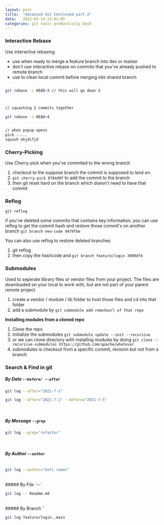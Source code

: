 ```yaml
---
layout: post
title:  "Advanced Git Continued part 2"
date:   2022-03-14 12:01:05
categories: git tools productivity bash  
---
```




### Interactive Rebase
 Use interactive rebasing
- use when ready to merge a feature branch into dev or master
- don't use interactive rebase on commits that you've already pushed to remote branch
- use to clean local commit before merging into shared branch

```bash

git rebase -i HEAD~3 // this will go down 3



// squashing 2 commits together

git rebase -i HEAD~4


// when popup opens
pick ..... 
squash ebjdifjd 

```


### Cherry-Picking
Use Cherry-pick when you've commited to the wrong branch

1. checkout to the suppose branch the commit is supposed to land on.
2. `git cherry-pick 8704d0f` to add the commit to the branch
3. then git reset hard on the branch which doesn't need to have that commit



### Reflog

`git reflog`

if you've deleted some commits that contains key information, you can use reflog to get the commit hash and restore those commit's on another branch `git branch new-code 9479fbe`

You can also use reflog to restore deleted branches
1. git reflog
2. then copy the hashcode and `git branch feature/login 3099dfd`

### Submodules

Used to seperate library files or vendor files from your project. The files are downloaded on your local to work with, but are not part of your parent remote project. 

1. create a vendor / module / lib folder to host those files and cd into that folder
2. add a submodule by `git submodule add remoteurl of that repo`



**Installing modules from a cloned repo**

1. Clone the repo
2. Initialize the submodules `git submodule update --init --recursive`
3.  or we can clone directory with installing modules by doing `git clone --recursive-submodules https://github.com/apache/whatever`
4. submodules is checkout from a specific commit, revision but not from a branch


### Search & Find in git


##### By Date `--before/ --after`

```bash
git log --after="2021-7-1"

git log --after="2021-7-1" --before="2021-7-5"

```
<br>

##### By Message `--grep`

```bash
git log --grep="refactor"
```
<br>

##### By Author `--author`

```bash

git log --author="kofi ramos"

```

<br>
##### By File `--<filename>`

```bash
git log -- Readme.md
```
<br>
##### By Branch `<branch-A>`

```bash
git log feature/login..main
```
